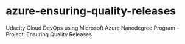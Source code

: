 # azure-ensuring-quality-releases
Udacity Cloud DevOps using Microsoft Azure Nanodegree Program - Project: Ensuring Quality Releases

